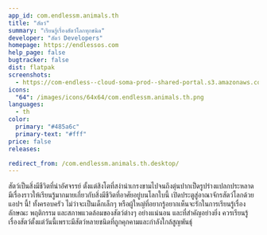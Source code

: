 ```yaml
---
app_id: com.endlessm.animals.th
title: "สัตว์"
summary: "เรียนรู้เรื่องสัตว์โลกทุกชนิด"
developer: "สัตว์ Developers"
homepage: https://endlessos.com
help_page: false
bugtracker: false
dist: flatpak
screenshots:
  - https://com-endless--cloud-soma-prod--shared-portal.s3.amazonaws.com/apps.235.screenshots.500b7da0-bcaf-4868-9c6d-d6841be0ea96_201810181824011111.png
icons:
  "64": /images/icons/64x64/com.endlessm.animals.th.png
languages:
  - th
color:
  primary: "#485a6c"
  primary-text: "#fff"
price: false
releases:

redirect_from: /com.endlessm.animals.th.desktop/
---
```


<p>สัตว์เป็นสิ่งมีชีวิตที่น่าอัศจรรย์ ตั้งแต่สิงโตที่สง่าน่าเกรงขามไปจนถึงตุ่นปากเป็ดรูปร่างแปลกประหลาด มีเรื่องราวให้เรียนรู้มากมายเกี่ยวกับสิ่งมีชีวิตที่อาศัยอยู่บนโลกใบนี้ เปิดประตูสู่อาณาจักรสัตว์โลกด้วยแอปฯ นี้! ทั้งครอบครัว ไม่ว่าจะเป็นเด็กเล็กๆ หรือผู้ใหญ่ที่อยากรู้อยากเห็นจะรักในการเรียนรู้เรื่องลักษณะ พฤติกรรม และสภาพแวดล้อมของสัตว์ต่างๆ อย่างแน่นอน และที่สำคัญอย่างยิ่ง ควรเรียนรู้เรื่องสัตว์ตั้งแต่วันนี้เพราะมีสัตว์หลายชนิดที่ถูกคุกคามและกำลังใกล้สูญพันธุ์</p>